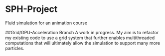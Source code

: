 # SPH-Project
Fluid simulation for an animation course

##Grid/GPU-Acceleration Branch
A work in progress. My aim is to refactor my existing code to use a grid system that further enables multithreaded computations that will ultimately allow the simulation to support many more particles. 
